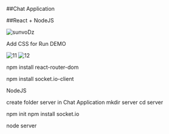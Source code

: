##Chat Application 

##React + NodeJS

![sunvoDz](https://user-images.githubusercontent.com/42707869/70858182-5a789f80-1f2f-11ea-8b43-466b22f1e674.gif)

Add CSS for Run DEMO

![11](https://user-images.githubusercontent.com/42707869/70858464-0d97c780-1f35-11ea-96e6-d0565ce596fd.PNG)
![12](https://user-images.githubusercontent.com/42707869/70858466-1092b800-1f35-11ea-99de-55c818611ff2.PNG)

npm install react-router-dom

npm install socket.io-client


NodeJS

create folder server in Chat Application 
mkdir server
cd server

npm init
npm install socket.io

node server
